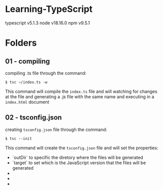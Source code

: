 # Learning-TypeScript

typescript v5.1.3
node v18.16.0
npm v9.5.1

# Folders

## 01 - compiling

compiling .ts file through the command:

```shell
$ tsc ~/index.ts -w
```

This command will compile the `index.ts` file and will watching for changes at the file and generating a .js file with the same name and executing in a `index.html` document

## 02 - tsconfig.json

creating `tsconfig.json` file through the command:

```shell
$ tsc --init
```

This command will create the `tsconfig.json` file and will set the properties:

<ul>
	<li>`outDir` to specific the diretory where the files will be generated</li>
	<li>`target` to set which is the JavaScript version that the files will be generated</li>
	<li></li>
	<li></li>
	<li></li>
</ul>
